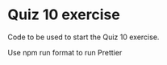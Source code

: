 # Quiz 10 exercise

Code to be used to start the Quiz 10 exercise.

Use npm run format to run Prettier
